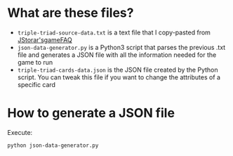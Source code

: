 # What are these files?

- `triple-triad-source-data.txt` is a text file that I copy-pasted from [JStorar'sgameFAQ](https://gamefaqs.gamespot.com/pc/197342-final-fantasy-viii/faqs/4906)
- `json-data-generator.py` is a Python3 script that parses the previous .txt file and generates a JSON file with all the information needed for the game to run 
- `triple-triad-cards-data.json` is the JSON file created by the Python script. You can tweak this file if you want to change the attributes of a specific card

# How to generate a JSON file

Execute: 

```sh
python json-data-generator.py
```

